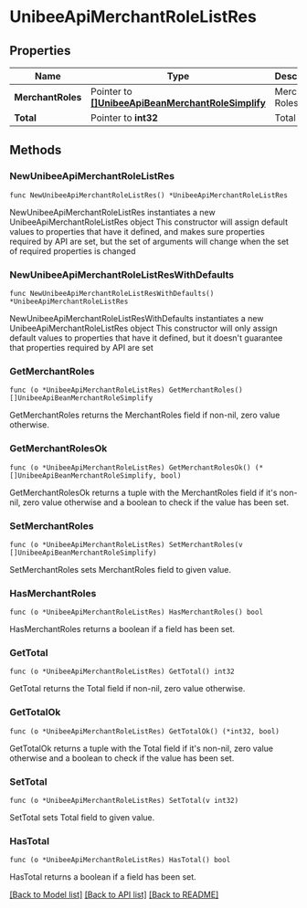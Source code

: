 # UnibeeApiMerchantRoleListRes

## Properties

Name | Type | Description | Notes
------------ | ------------- | ------------- | -------------
**MerchantRoles** | Pointer to [**[]UnibeeApiBeanMerchantRoleSimplify**](UnibeeApiBeanMerchantRoleSimplify.md) | Merchant Roles | [optional] 
**Total** | Pointer to **int32** | Total | [optional] 

## Methods

### NewUnibeeApiMerchantRoleListRes

`func NewUnibeeApiMerchantRoleListRes() *UnibeeApiMerchantRoleListRes`

NewUnibeeApiMerchantRoleListRes instantiates a new UnibeeApiMerchantRoleListRes object
This constructor will assign default values to properties that have it defined,
and makes sure properties required by API are set, but the set of arguments
will change when the set of required properties is changed

### NewUnibeeApiMerchantRoleListResWithDefaults

`func NewUnibeeApiMerchantRoleListResWithDefaults() *UnibeeApiMerchantRoleListRes`

NewUnibeeApiMerchantRoleListResWithDefaults instantiates a new UnibeeApiMerchantRoleListRes object
This constructor will only assign default values to properties that have it defined,
but it doesn't guarantee that properties required by API are set

### GetMerchantRoles

`func (o *UnibeeApiMerchantRoleListRes) GetMerchantRoles() []UnibeeApiBeanMerchantRoleSimplify`

GetMerchantRoles returns the MerchantRoles field if non-nil, zero value otherwise.

### GetMerchantRolesOk

`func (o *UnibeeApiMerchantRoleListRes) GetMerchantRolesOk() (*[]UnibeeApiBeanMerchantRoleSimplify, bool)`

GetMerchantRolesOk returns a tuple with the MerchantRoles field if it's non-nil, zero value otherwise
and a boolean to check if the value has been set.

### SetMerchantRoles

`func (o *UnibeeApiMerchantRoleListRes) SetMerchantRoles(v []UnibeeApiBeanMerchantRoleSimplify)`

SetMerchantRoles sets MerchantRoles field to given value.

### HasMerchantRoles

`func (o *UnibeeApiMerchantRoleListRes) HasMerchantRoles() bool`

HasMerchantRoles returns a boolean if a field has been set.

### GetTotal

`func (o *UnibeeApiMerchantRoleListRes) GetTotal() int32`

GetTotal returns the Total field if non-nil, zero value otherwise.

### GetTotalOk

`func (o *UnibeeApiMerchantRoleListRes) GetTotalOk() (*int32, bool)`

GetTotalOk returns a tuple with the Total field if it's non-nil, zero value otherwise
and a boolean to check if the value has been set.

### SetTotal

`func (o *UnibeeApiMerchantRoleListRes) SetTotal(v int32)`

SetTotal sets Total field to given value.

### HasTotal

`func (o *UnibeeApiMerchantRoleListRes) HasTotal() bool`

HasTotal returns a boolean if a field has been set.


[[Back to Model list]](../README.md#documentation-for-models) [[Back to API list]](../README.md#documentation-for-api-endpoints) [[Back to README]](../README.md)


